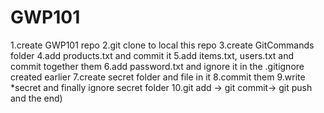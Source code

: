 # GWP101

1.create GWP101 repo
2.git clone to local this repo
3.create GitCommands folder
4.add products.txt and commit it
5.add items.txt, users.txt and commit together them
6.add password.txt and ignore it in the .gitignore created earlier
7.create secret folder and file in it
8.commit them
9.write *secret and finally ignore secret folder
10.git add -> git commit-> git push and the end)